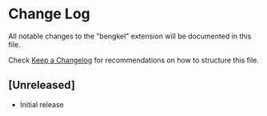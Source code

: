 # Change Log

All notable changes to the "bengkel" extension will be documented in this file.

Check [Keep a Changelog](http://keepachangelog.com/) for recommendations on how to structure this file.

## [Unreleased]

- Initial release
